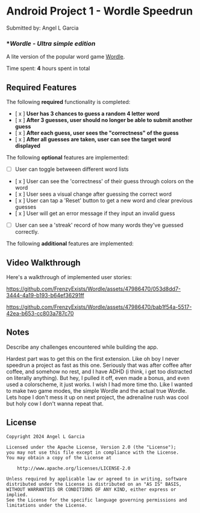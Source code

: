 # Android Project 1 - Wordle Speedrun

Submitted by: Angel L Garcia

### **Wordle - Ultra simple edition* 

A lite version of the popular word game [Wordle](https://www.nytimes.com/games/wordle/index.html).

Time spent: **4** hours spent in total

## Required Features

The following **required** functionality is completed:

- [ x ] **User has 3 chances to guess a random 4 letter word**
- [ x ] **After 3 guesses, user should no longer be able to submit another guess**
- [ x ] **After each guess, user sees the "correctness" of the guess**
- [ x ] **After all guesses are taken, user can see the target word displayed**

The following **optional** features are implemented:

- [ ] User can toggle betweeen different word lists
- [ x ] User can see the 'correctness' of their guess through colors on the word
- [ x ] User sees a visual change after guessing the correct word
- [ x ] User can tap a 'Reset' button to get a new word and clear previous guesses
- [ x ] User will get an error message if they input an invalid guess
- [ ] User can see a 'streak' record of how many words they've guessed correctly.

The following **additional** features are implemented:


## Video Walkthrough

Here's a walkthrough of implemented user stories:


https://github.com/FrenzyExists/Wordle/assets/47986470/053d8dd7-3444-4a19-b193-b64ef36291ff



https://github.com/FrenzyExists/Wordle/assets/47986470/bab1f54a-5517-42ea-b653-cc803a787c70



## Notes

Describe any challenges encountered while building the app.

Hardest part was to get this on the first extension. Like oh boy I never speedrun a project as fast 
as this one. Seriously that was after coffee after coffee, and somehow no rest, and I have ADHD (i 
think, i get too distracted on literally anything). But hey, I pulled it off, even made a bonus, 
and even used a colorscheme, it just works. I wish I had more time tho. Like I wanted to make two 
game modes, the simple Wordle and the actual true Wordle. Lets hope I don't mess it up on next 
project, the adrenaline rush was cool but holy cow I don't wanna repeat that.  

## License

    Copyright 2024 Angel L Garcia

    Licensed under the Apache License, Version 2.0 (the "License");
    you may not use this file except in compliance with the License.
    You may obtain a copy of the License at

        http://www.apache.org/licenses/LICENSE-2.0

    Unless required by applicable law or agreed to in writing, software
    distributed under the License is distributed on an "AS IS" BASIS,
    WITHOUT WARRANTIES OR CONDITIONS OF ANY KIND, either express or implied.
    See the License for the specific language governing permissions and
    limitations under the License.
